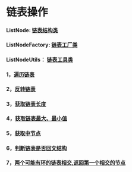 # 链表操作

#### ListNode: [链表结构类](https://github.com/sihaihou/algorithm/tree/master/src/com/reyco/algorithm/link/ListNode.java)
#### ListNodeFactory: [链表工厂类](https://github.com/sihaihou/algorithm/tree/master/src/com/reyco/algorithm/link/ListNodeFactory.java)
#### ListNodeUtils： [链表工具类](https://github.com/sihaihou/algorithm/tree/master/src/com/reyco/algorithm/link/ListNodeUtils.java)

#### 1，[遍历链表](https://github.com/sihaihou/algorithm/tree/master/src/com/reyco/algorithm/link/Test1.java)
#### 2，[反转链表](https://github.com/sihaihou/algorithm/tree/master/src/com/reyco/algorithm/link/Test1.java)
#### 3，[获取链表长度](https://github.com/sihaihou/algorithm/tree/master/src/com/reyco/algorithm/link/Test1.java)
#### 4，[获取链表最大、最小值](https://github.com/sihaihou/algorithm/tree/master/src/com/reyco/algorithm/link/Test1.java)
#### 5，[获取中节点](https://github.com/sihaihou/algorithm/tree/master/src/com/reyco/algorithm/link/Test1.java)
#### 6，[判断链表是否回文结构](https://github.com/sihaihou/algorithm/tree/master/src/com/reyco/algorithm/link/Test1.java)
#### 7，[两个可能有环的链表相交,返回第一个相交的节点](https://github.com/sihaihou/algorithm/tree/master/src/com/reyco/algorithm/link/Test1.java)
